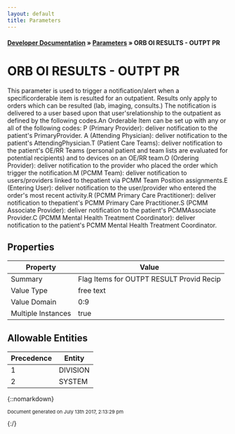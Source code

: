 ```yaml
---
layout: default
title: Parameters
---
```


#### [Developer Documentation](../index) &#187; [Parameters](TableOfContents) &#187; ORB OI RESULTS - OUTPT PR<br/>
# ORB OI RESULTS - OUTPT PR

This parameter is used to trigger a notification/alert when a specificorderable item is resulted for an outpatient.  Results only apply to orders which can be resulted (lab, imaging, consults.)  The notification is delivered to a user based upon that user&#x27;srelationship to the outpatient as defined by the following codes.An Orderable Item can be set up with any or all of the following codes:    P (Primary Provider): deliver notification to the patient&#x27;s PrimaryProvider.  A (Attending Physician): deliver notification to the patient&#x27;s AttendingPhysician.T (Patient Care Teams): deliver notification to the patient&#x27;s OE/RR Teams (personal patient and team lists are evaluated for potential recipients) and to devices on an OE/RR team.O (Ordering Provider): deliver notification to the provider who placed the order which trigger the notification.M (PCMM Team): deliver notification to users/providers linked to thepatient via PCMM Team Position assignments.E (Entering User): deliver notification to the user/provider who entered the order&#x27;s most recent activity.R (PCMM Primary Care Practitioner): deliver notification to thepatient&#x27;s PCMM Primary Care Practitioner.S (PCMM Associate Provider): deliver notification to the patient&#x27;s PCMMAssociate Provider.C (PCMM Mental Health Treatment Coordinator): deliver notification to the patient&#x27;s PCMM Mental Health Treatment Coordinator.

## Properties

Property | Value
--- | ---
Summary | Flag Items for OUTPT RESULT Provid Recip
Value Type | free text
Value Domain | 0:9
Multiple Instances | true

## Allowable Entities

Precedence | Entity
--- | ---
1 | DIVISION
2 | SYSTEM

{::nomarkdown} <br/><p style="font-size: 11px">Document generated on July 13th 2017, 2:13:29 pm</p>{:/}